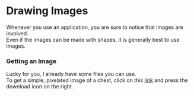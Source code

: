 # Drawing Images

Whenever you use an application, you are sure to notice that images are involved.  
Even if the images can be made with shapes, it is generally best to use images.  

### Getting an Image
Lucky for you, I already have some files you can use.  
To get a simple, pixelated image of a chest, click on this [link](https://github.com/Motirock/An-Introduction-To-Java-Graphics/blob/main/Resources/Images/chest.png) and press the download icon on the right.  
